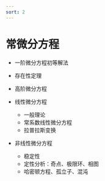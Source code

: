 ```yaml
---
sort: 2
---
```

# 常微分方程

- 一阶微分方程初等解法

- 存在性定理

- 高阶微分方程

- 线性微分方程
    - 一般理论
    - 常系数线性微分方程
    - 拉普拉斯变换

- 非线性微分方程
    - 稳定性
    - 定性分析：奇点、极限环、相图
    - 哈密顿方程、孤立子、混沌



